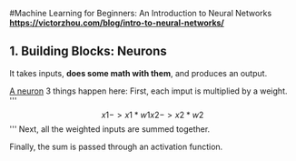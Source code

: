 #Machine Learning for Beginners: An Introduction to Neural Networks
**https://victorzhou.com/blog/intro-to-neural-networks/**

## 1. Building Blocks: Neurons

It takes inputs, **does some math with them**, and produces an output.

[A neuron](https://victorzhou.com/a74a19dc0599aae11df7493c718abaf9/perceptron.svg)
3 things happen here:
First, each imput is multiplied by a weight.
'''
$$
x1 -> x1*w1
x2 -> x2*w2
$$
'''
Next, all the weighted inputs are summed together.

Finally, the sum is passed through an activation function.

